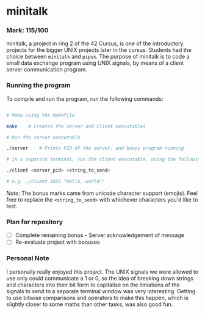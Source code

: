 <h1>minitalk</h1>

<h3>Mark: 115/100</h3>

minitalk, a project in ring 2 of the 42 Cursus, is one of the introductory projects for the bigger UNIX projects later in the cursus. Students had the choice between `minitalk` and `pipex`. The purpose of minitalk is to code a small data exchange program using UNIX signals, by means of a client server communication program.

<h3>Running the program</h3>

<p>To compile and run the program, run the following commands:</p>

```bash

# Make using the Makefile

make	# Creates the server and client executables

# Run the server executable

./server	# Prints PID of the server, and keeps program running

# In a separate terminal, run the client executable, using the following arguments

./client <server_pid> <string_to_send>

# e.g. ./client 3855 "Hello, world!"
```

<i>Note</i>: The bonus marks came from unicode character support (emojis). Feel free to replace the `<string_to_send>` with whichever characters you'd like to test.

<h3>Plan for repository</h3>

- [ ] Complete remaining bonus - Server acknowledgement of message
- [ ] Re-evaluate project with bonuses

<h3>Personal Note</h3>

<p>I personally really enjoyed this project. The UNIX signals we were allowed to use only could communicate a 1 or 0, so the idea of breaking down strings and characters into their bit form to capitalise on the limiations of the signals to send to a separate terminal window was very interesting. Getting to use bitwise comparisons and operators to make this happen, which is slightly closer to some maths than other tasks, was also good fun.</p>
